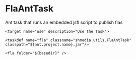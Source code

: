 FlaAntTask
==========

Ant task that runs an embedded jsfl script to publish flas

<project name="FlaAntTask" basedir="." default="use">
  
	<target name="use" description="Use the Task">
		
    <taskdef name="fla" classname="shmedia.utils.FlaAntTask" classpath="${ant.project.name}.jar"/>
	   	
    <fla folder="${basedir}" />
	
  </target>
	
</project>